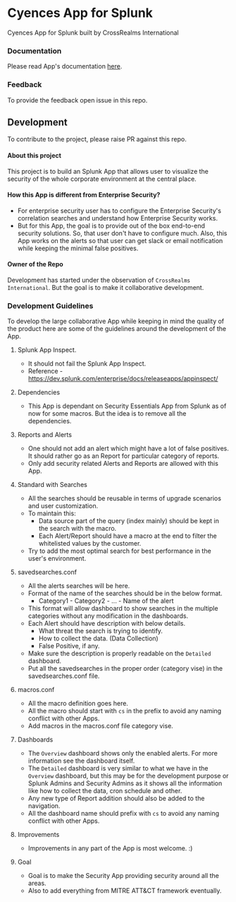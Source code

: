 # Cyences App for Splunk
Cyences App for Splunk built by CrossRealms International

### Documentation
Please read App's documentation [here](cyences_app_for_splunk/ReadMe.md).

### Feedback
To provide the feedback open issue in this repo.


## Development
To contribute to the project, please raise PR against this repo.

#### About this project
This project is to build an Splunk App that allows user to visualize the security of the whole corporate environment at the central place. 

#### How this App is different from Enterprise Security?
- For enterprise security user has to configure the Enterprise Security's correlation searches and understand how Enterprise Security works. 
- But for this App, the goal is to provide out of the box end-to-end security solutions. So, that user don't have to configure much. Also, this App works on the alerts so that user can get slack or email notification while keeping the minimal false positives.

#### Owner of the Repo
Development has started under the observation of `CrossRealms International`. But the goal is to make it collaborative development.

### Development Guidelines
To develop the large collaborative App while keeping in mind the quality of the product here are some of the guidelines around the development of the App.

1. Splunk App Inspect.
   - It should not fail the Splunk App Inspect.
   - Reference - https://dev.splunk.com/enterprise/docs/releaseapps/appinspect/

2. Dependencies
   - This App is dependant on Security Essentials App from Splunk as of now for some macros. But the idea is to remove all the dependencies.

3. Reports and Alerts
   - One should not add an alert which might have a lot of false positives. It should rather go as an Report for particular category of reports.
   - Only add security related Alerts and Reports are allowed with this App.

4. Standard with Searches
   - All the searches should be reusable in terms of upgrade scenarios and user customization.
   - To maintain this:
     - Data source part of the query (index mainly) should be kept in the search with the macro.
     - Each Alert/Report should have a macro at the end to filter the whitelisted values by the customer.
   - Try to add the most optimal search for best performance in the user's environment.

5. savedsearches.conf
   - All the alerts searches will be here.
   - Format of the name of the searches should be in the below format.
     - Category1 - Category2 - ... - Name of the alert
   - This format will allow dashboard to show searches in the multiple categories without any modification in the dashboards.
   - Each Alert should have description with below details.
     - What threat the search is trying to identify.
     - How to collect the data. (Data Collection)
     - False Positive, if any.
   - Make sure the description is properly readable on the `Detailed` dashboard.
   - Put all the savedsearches in the proper order (category vise) in the savedsearches.conf file.

6. macros.conf
   - All the macro definition goes here.
   - All the macro should start with `cs` in the prefix to avoid any naming conflict with other Apps.
   - Add macros in the macros.conf file category vise.

7. Dashboards
   - The `Overview` dashboard shows only the enabled alerts. For more information see the dashboard itself.
   - The `Detailed` dashboard is very similar to what we have in the `Overview` dashboard, but this may be for the development purpose or Splunk Admins and Security Admins as it shows all the information like how to collect the data, cron schedule and other.
   - Any new type of Report addition should also be added to the navigation.
   - All the dashboard name should prefix with `cs` to avoid any naming conflict with other Apps.

8. Improvements
   - Improvements in any part of the App is most welcome. :)

9. Goal
   - Goal is to make the Security App providing security around all the areas.
   - Also to add everything from MITRE ATT&CT framework eventually.

